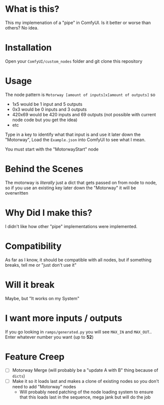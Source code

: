 # What is this?

This my implemenation of a "pipe" in ComfyUI. Is it better or worse than others? No idea.

# Installation
Open your `ComfyUI/custom_nodes` folder and git clone this repository

# Usage
The node pattern is `Motorway [amount of inputs]x[amount of outputs]` so
* 1x5 would be 1 input and 5 outputs
* 0x3 would be 0 inputs and 3 outputs
* 420x69 would be 420 inputs and 69 outputs (not possible with current node code but you get the idea)
* etc

Type in a key to identify what that input is and use it later down the "Motorway", Load the `Example.json` into ComfyUI to see what I mean.

You must start with the "MotorwayStart" node

# Behind the Scenes
The motorway is *literally* just a dict that gets passed on from node to node, so if you use an existing key later down the "Motorway" it will be overwritten

# Why Did I make this?
I didn't like how other "pipe" implementations were implemented.

# Compatibility

As far as I know, it should be compatible with all nodes, but if something breaks, tell me or "just don't use it"

# Will it break

Maybe, but "It works on my System"

# I want more inputs / outputs

If you go looking in `ramps/generated.py` you will see `MAX_IN` and `MAX_OUT`.. Enter whatever number you want (up to __52__)

# Feature Creep
* [ ] Motorway Merge (will probably be a "update A with B" thing because of `dicts`)
* [ ] Make it so it loads last and makes a clone of existing nodes so you don't need to add "Motorway" nodes
  * Will probably need patching of the node loading system to ensure that this loads last in the sequence, mega jank but will do the job
